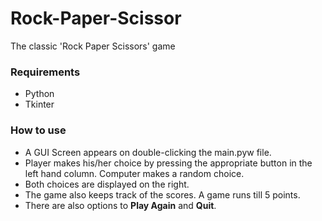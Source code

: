 # Rock-Paper-Scissor
The classic 'Rock Paper Scissors' game

### Requirements
* Python
* Tkinter

### How to use
* A GUI Screen appears on double-clicking the main.pyw file.
* Player makes his/her choice by pressing the appropriate button in the left hand column. Computer makes a random choice.
* Both choices are displayed on the right.
* The game also keeps track of the scores. A game runs till 5 points.
* There are also options to **Play Again** and **Quit**.
